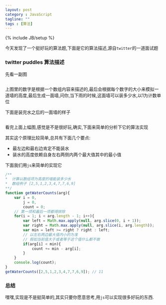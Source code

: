 ```yaml
---
layout: post
category : JavaScript
tagline: ""
tags : [算法]
---
```

{% include JB/setup %}

今天发现了一个挺好玩的算法题,下面是它的算法描述,源自`twitter`的一道面试题

### twitter puddles 算法描述

先看一副图

<img src="https://github-camo.global.ssl.fastly.net/72bb7f52be6ff68e0ea91012f9add44fc2a663e9/687474703a2f2f7777312e73696e61696d672e636e2f6d773639302f376363383239643367773165613536736e6e6e6b7a6a3230356d30337a3734342e6a7067" alt="">

上图里的数字是根据一个数组内容来描述的,最后会根据每个数字的大小来模拟一道墙的高度,最后生成一面墙,问你,当下雨的时候,这面墙可以装多少水,以1为计数单位

下面是装完水之后的一面墙的样子

<img src="https://github-camo.global.ssl.fastly.net/631535d701052f925a561116fa255cca67aa20e9/687474703a2f2f7777332e73696e61696d672e636e2f6d773639302f376363383239643367773165613536706a6e746b6f6a3230356d30337a6161322e6a7067" alt="">

看完上面上幅图,感觉是不是很好玩,确实,下面来简单的分析下它的算法实现

其实这个原理比较简单,总共有下面几个要点:

* 最左边和最右边肯定不能装水
* 装水的高度依赖自身左右两侧内两个最大值其中的最小值

下面我们用`js`来简单的实现它

```js
/**
*  计算以数组项为高度的墙能装多少水
*  数组例子 [2,5,1,2,3,4,7,7,6,9]
**/
function getWaterCounts(arg){
	var i = 0,
		j = 0,
		count = 0;
	// 第一项和最后一项都得排除
	for(i = 1; i < arg.length - 1; i++){
		var left = Math.max.apply(null, arg.slice(0, i + 1));
		var right = Math.max.apply(null, arg.slice(i, arg.length));
		var min = left >= right ? right : left;
		// 以左右两边最大值内小的为准
		// 假如当前值大于或者等于这个值什么都不做
		if(arg[i] < min){
			count += min - arg[i];
		}
	}
	console.log(count);
}
getWaterCounts([2,5,1,2,3,4,7,7,6,9]); // 11

```

### 总结

嘿嘿,实现是不是挺简单的,其实只要你愿意思考,用`js`可以实现很多好玩的东西.